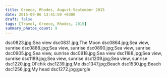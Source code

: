 ```yaml
---
title: Greece, Rhodes, August-September 2015
date: 2015-09-06 13:41:59 +0300
draft: false
tags: [Travel, Greece, Rhodes, 2015]
summary_photos_count: 9
---
```

dsc0823.jpg;Sea view
dsc0831.jpg;The Moon
dsc0864.jpg;Sea view, sunrise
dsc0888.jpg;Sea view, sunrise
dsc0890.jpg;Sea view, sunrise
dsc0905.jpg;Sea view, sunrise
dsc0918.jpg;Sea view
dsc1188.jpg;Sea view, sunrise
dsc1189.jpg;Sea view, sunrise
dsc1209.jpg;Sea view, sunrise
dsc1220.jpg;Ol'chik
dsc1239.jpg;Me
dsc1347.jpg;Beach
dsc1530.jpg;Beach
dsc1256.jpg;My head
dsc1272.jpg;gurgle
